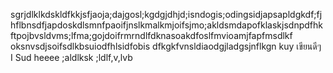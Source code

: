 sgrjdlklkdskldfkkjsfjaoja;dajgosl;kgdgjdhjd;isndogis;odingsidjapsapldgkdf;fjhflbnsdfjapdoskdlsmnfpaoifjnslkmalkmjoifsjmo;akldsmdapofklaskjsdnpdfhkftpojbvsldvms;lfma;gojdoifrmrndlfdknasoakdfoslfmvioamjfapfmsdlkf oksnvsdjsoifsdlkbsuiodfhlsidfobis
dfkgkfvnsldiaodgjladgsjnflkgn
kuy เขียนดีๆ I Sud
heeee
;aldlksk
;ldlf,v,lvb
